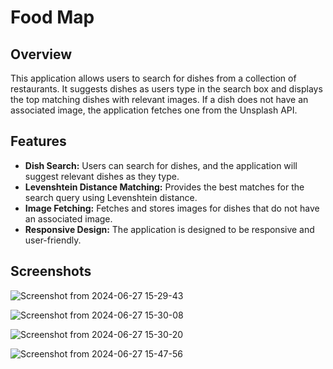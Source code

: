 # Food Map

## Overview
This application allows users to search for dishes from a collection of restaurants. It suggests dishes as users type in the search box and displays the top matching dishes with relevant images. If a dish does not have an associated image, the application fetches one from the Unsplash API.

## Features
- **Dish Search:** Users can search for dishes, and the application will suggest relevant dishes as they type.
- **Levenshtein Distance Matching:** Provides the best matches for the search query using Levenshtein distance.
- **Image Fetching:** Fetches and stores images for dishes that do not have an associated image.
- **Responsive Design:** The application is designed to be responsive and user-friendly.

## Screenshots

![Screenshot from 2024-06-27 15-29-43](https://github.com/johurul000/food-map/assets/90057499/6b4004cc-5404-4d30-a356-c2cc3a4d04f2)




![Screenshot from 2024-06-27 15-30-08](https://github.com/johurul000/food-map/assets/90057499/3df521a8-9d00-4280-b9fc-9019689a2ecf)




![Screenshot from 2024-06-27 15-30-20](https://github.com/johurul000/food-map/assets/90057499/12cc57c8-5e54-4653-944f-ac30d026c929)




![Screenshot from 2024-06-27 15-47-56](https://github.com/johurul000/food-map/assets/90057499/511c5bb7-6b4d-4c4f-b202-26fe84bc1f8c)





